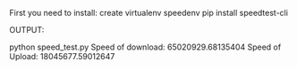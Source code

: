 First you need to install:
create virtualenv speedenv
pip install speedtest-cli

OUTPUT:

python speed_test.py 
Speed of download: 65020929.68135404
Speed of Upload: 18045677.59012647


